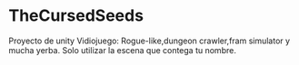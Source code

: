 # TheCursedSeeds
Proyecto de unity Vidiojuego: Rogue-like,dungeon crawler,fram simulator y mucha yerba.
Solo utilizar la escena que contega tu nombre.

